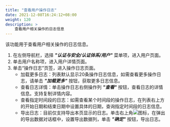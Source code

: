 ```yaml
---
title: "查看用户操作日志"
date: 2021-12-08T16:24:12+08:00
weight: 120
description: >
    查看用户相关操作的日志信息
---
```


该功能用于查看用户相关操作的日志信息。

1. 在左侧导航栏，选择 **_"认证与安全/认证体系/用户"_** 菜单项，进入用户页面。
2. 单击用户名称项，进入用户详情页面。
2. 单击“操作日志”页签，进入操作日志页面。
    - 加载更多日志：列表默认显示20条操作日志信息，如需查看更多操作日志，请单击 **_"加载更多"_** 按钮，获取更多日志信息。
    - 查看日志详情：单击操作日志右侧操作列 **_"查看"_** 按钮，查看日志的详情信息。支持复制详情内容。
    - 查看指定时间段的日志：如需查看某个时间段的操作日志，在列表右上方的开始日期和结束日期中设置具体的日期，查询指定时间段的日志信息。
    - 导出日志：目前仅支持导出本页显示的日志。单击右上角![](../../../images/download.png)图标，在弹出的导出数据对话框中，设置导出数据列，单击 **_"确定"_** 按钮，导出日志。